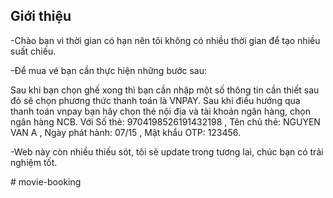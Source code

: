 

## Giới thiệu
-Chào bạn vì thời gian có hạn nên tôi không có nhiều thời gian để tạo nhiều suất chiếu.

-Để mua vé bạn cần thực  hiện những bước sau:

Sau khi bạn chọn ghế xong thì bạn cần nhập một số thông tin cần thiết sau đó sẽ chọn phương thức thanh toán là VNPAY.
Sau khi điều hướng qua thanh toán vnpay bạn hãy chọn thẻ nội địa và tài khoản ngân hàng, chọn ngân hàng NCB.
Với Số thẻ: 9704198526191432198 , Tên chủ thẻ: NGUYEN VAN A , Ngày phát hành: 07/15 , Mật khẩu OTP: 123456.

-Web này còn nhiều thiếu sót, tôi sẽ update trong tương lai, chúc bạn có trải nghiệm tốt.





#   m o v i e - b o o k i n g  
 